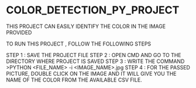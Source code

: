 # COLOR_DETECTION_PY_PROJECT
THIS PROJECT CAN EASILY IDENTIFY THE COLOR IN THE IMAGE PROVIDED


TO RUN THIS PROJECT , FOLLOW THE FOLLOWING STEPS

STEP 1 : SAVE THE PROJECT FILE 
STEP 2 : OPEN CMD AND GO TO THE DIRECTORY WHERE PROJECT IS SAVED
STEP 3 : WRITE THE COMMAND   >PYTHON <FILE_NAME> -i <IMAGE_NAME>.jpg
STEP 4 : FOR THE PASSED PICTURE, DOUBLE CLICK ON THE IMAGE AND IT WILL GIVE YOU THE NAME OF THE COLOR FROM THE AVAILABLE CSV FILE.

